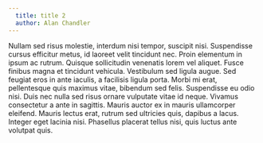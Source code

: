 ```yaml
---
  title: title 2
  author: Alan Chandler
---
```

      
Nullam sed risus molestie, interdum nisi tempor, suscipit nisi. Suspendisse cursus efficitur metus, id laoreet velit tincidunt nec. Proin elementum in ipsum ac rutrum. Quisque sollicitudin venenatis lorem vel aliquet. Fusce finibus magna et tincidunt vehicula. Vestibulum sed ligula augue. Sed feugiat eros in ante iaculis, a facilisis ligula porta. Morbi mi erat, pellentesque quis maximus vitae, bibendum sed felis. Suspendisse eu odio nisi. Duis nec nulla sed risus ornare vulputate vitae id neque. Vivamus consectetur a ante in sagittis. Mauris auctor ex in mauris ullamcorper eleifend. Mauris lectus erat, rutrum sed ultricies quis, dapibus a lacus. Integer eget lacinia nisi. Phasellus placerat tellus nisi, quis luctus ante volutpat quis.